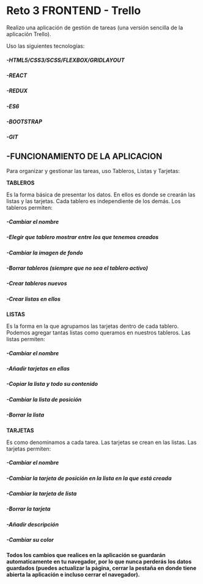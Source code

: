 # Reto 3 FRONTEND - Trello

Realizo una aplicación de gestión de tareas (una versión sencilla de la aplicación Trello).

Uso las siguientes tecnologías:

##### -HTML5/CSS3/SCSS/FLEXBOX/GRIDLAYOUT
##### -REACT
##### -REDUX
##### -ES6
##### -BOOTSTRAP
##### -GIT

## -FUNCIONAMIENTO DE LA APLICACION

Para organizar y gestionar las tareas, uso Tableros, Listas y Tarjetas:

**TABLEROS**

Es la forma básica de presentar los datos. En ellos es donde se crearán las listas y las tarjetas.
Cada tablero es independiente de los demás.
Los tableros permiten:
##### -Cambiar el nombre
##### -Elegir que tablero mostrar entre los que tenemos creados
##### -Cambiar la imagen de fondo
##### -Borrar tableros (siempre que no sea el tablero activo)
##### -Crear tableros nuevos
##### -Crear listas en ellos

**LISTAS**

Es la forma en la que agrupamos las tarjetas dentro de cada tablero. Podemos agregar tantas listas como queramos en nuestros tableros.
Las listas permiten:
##### -Cambiar el nombre
##### -Añadir tarjetas en ellas
##### -Copiar la lista y todo su contenido
##### -Cambiar la lista de posición
##### -Borrar la lista

**TARJETAS**

Es como denominamos a cada tarea. Las tarjetas se crean en las listas.
Las tarjetas permiten:
##### -Cambiar el nombre
##### -Cambiar la tarjeta de posición en la lista en la que está creada
##### -Cambiar la tarjeta de lista
##### -Borrar la tarjeta
##### -Añadir descripción
##### -Cambiar su color

**Todos los cambios que realices en la aplicación se guardarán automaticamente en tu navegador, por lo que nunca perderás los datos guardados (puedes actualizar la página, cerrar la pestaña en donde tiene abierta la aplicación e incluso cerrar el navegador).**


